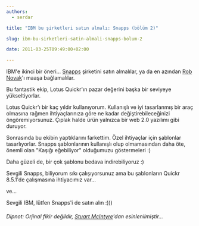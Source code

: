 ```yaml
---
authors:
  - serdar

title: "IBM bu şirketleri satın almalı: Snapps (bölüm 2)"

slug: ibm-bu-sirketleri-satin-almali-snapps-bolum-2

date: 2011-03-25T09:49:00+02:00

---
```


IBM'e ikinci bir öneri... [Snapps](http://www.snapps.com/) şirketini satın almalılar, ya da en azından [Rob Novak](http://www.lotusrockstar.com/)'ı maaşa bağlamalılar.

Bu fantastik ekip, Lotus Quickr'ın pazar değerini başka bir seviyeye yükseltiyorlar.
<!-- more -->
Lotus Quickr'ı bir kaç yıldır kullanıyorum. Kullanışlı ve iyi tasarlanmış bir araç olmasına rağmen ihtiyaçlarınıza göre ne kadar değiştirebileceğinizi öngöremiyorsunuz. Çıplak halde ürün yalnızca bir web 2.0 yazılımı gibi duruyor.

Sonrasında bu ekibin yaptıklarını farkettim. Özel ihtiyaçlar için şablonlar tasarlıyorlar. Snapps şablonlarının kullanışlı olup olmamasından daha öte, önemli olan "Kaşığı eğebiliyor" olduğumuzu göstermeleri :)

Daha güzeli de, bir çok şablonu bedava indirebiliyoruz :)

Sevgili Snapps, biliyorum sıkı çalışıyorsunuz ama bu şablonların Quickr 8.5.1'de çalışmasına ihtiyacımız var...

ve...

Sevgili IBM, lütfen Snapps'i de satın alın :)))

###### Dipnot: Orjinal fikir değildir, [Stuart McIntyre](http://quickrblog.com/)'dan esinlenilmiştir...
